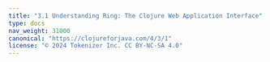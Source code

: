```yaml
---
title: "3.1 Understanding Ring: The Clojure Web Application Interface"
type: docs
nav_weight: 31000
canonical: "https://clojureforjava.com/4/3/1"
license: "© 2024 Tokenizer Inc. CC BY-NC-SA 4.0"
---
```

